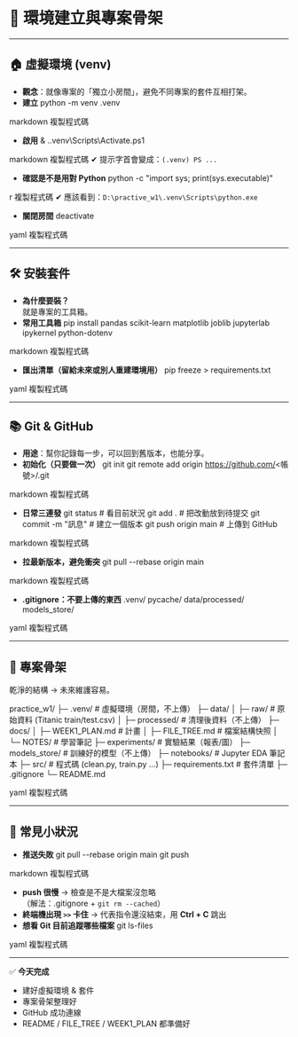 # 🚀  環境建立與專案骨架

---

## 🏠 虛擬環境 (venv)
- **觀念**：就像專案的「獨立小房間」，避免不同專案的套件互相打架。
- **建立**
python -m venv .venv

markdown
複製程式碼
- **啟用**
& ..venv\Scripts\Activate.ps1

markdown
複製程式碼
✔ 提示字首會變成：`(.venv) PS ...`
- **確認是不是用對 Python**
python -c "import sys; print(sys.executable)"

r
複製程式碼
✔ 應該看到：`D:\practive_w1\.venv\Scripts\python.exe`
- **關閉房間**
deactivate

yaml
複製程式碼

---

## 🛠 安裝套件
- **為什麼要裝？**  
就是專案的工具箱。
- **常用工具箱**
pip install pandas scikit-learn matplotlib joblib jupyterlab ipykernel python-dotenv

markdown
複製程式碼
- **匯出清單（留給未來或別人重建環境用）**
pip freeze > requirements.txt

yaml
複製程式碼

---

## 📚 Git & GitHub
- **用途**：幫你記錄每一步，可以回到舊版本，也能分享。
- **初始化（只要做一次）**
git init
git remote add origin https://github.com/<帳號>/<repo>.git

markdown
複製程式碼
- **日常三連發**
git status # 看目前狀況
git add . # 把改動放到待提交
git commit -m "訊息" # 建立一個版本
git push origin main # 上傳到 GitHub

markdown
複製程式碼
- **拉最新版本，避免衝突**
git pull --rebase origin main

markdown
複製程式碼
- **.gitignore：不要上傳的東西**
.venv/
pycache/
data/processed/
models_store/

yaml
複製程式碼

---

## 📂 專案骨架
乾淨的結構 → 未來維護容易。

practice_w1/
├─ .venv/ # 虛擬環境（房間，不上傳）
├─ data/
│ ├─ raw/ # 原始資料 (Titanic train/test.csv)
│ ├─ processed/ # 清理後資料（不上傳）
├─ docs/
│ ├─ WEEK1_PLAN.md # 計畫
│ ├─ FILE_TREE.md # 檔案結構快照
│ └─ NOTES/ # 學習筆記
├─ experiments/ # 實驗結果（報表/圖）
├─ models_store/ # 訓練好的模型（不上傳）
├─ notebooks/ # Jupyter EDA 筆記本
├─ src/ # 程式碼 (clean.py, train.py …)
├─ requirements.txt # 套件清單
├─ .gitignore
└─ README.md

yaml
複製程式碼

---

## 📝 常見小狀況
- **推送失敗**
git pull --rebase origin main
git push

markdown
複製程式碼
- **push 很慢** → 檢查是不是大檔案沒忽略  
（解法：.gitignore + `git rm --cached`）
- **終端機出現 `>>` 卡住** → 代表指令還沒結束，用 **Ctrl + C** 跳出
- **想看 Git 目前追蹤哪些檔案**
git ls-files

yaml
複製程式碼

---

✅ **今天完成**
- 建好虛擬環境 & 套件  
- 專案骨架整理好  
- GitHub 成功連線  
- README / FILE_TREE / WEEK1_PLAN 都準備好
